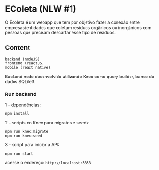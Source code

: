 # EColeta (NLW #1)

O Ecoleta é um webapp que tem por objetivo fazer a conexão entre empresas/entidades que coletam resíduos orgânicos ou inorgânicos com pessoas que precisam descartar esse tipo de resíduos.

## Content

```
backend (nodeJS)
frontend (reactJS)
mobile (react native)
```

Backend node desenvolvido utilizando Knex como query builder, banco de dados SQLite3.

### Run backend

1 - dependências:

```
npm install
```

2 - scripts do Knex para migrates e seeds:

```
npm run knex:migrate
npm run knex:seed
```

3 - script para iniciar a API:

```
npm run start
```

acesse o endereço: ```http://localhost:3333```